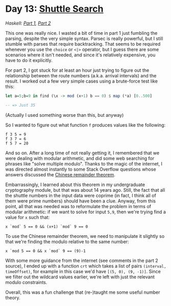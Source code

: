 # Day 13: [Shuttle Search](https://adventofcode.com/2020/day/13)
*Haskell: [Part 1](https://github.com/DestyNova/advent_of_code_2020/blob/main/day13/Part1.hs), [Part 2](https://github.com/DestyNova/advent_of_code_2020/blob/main/day13/Part2.hs)*

This one was really nice. I wasted a bit of time in part 1 just fumbling the parsing, despite the very simple syntax. Parsec is really powerful, but I still stumble with parses that require backtracking. That seems to be required whenever you use the `choice` or `<|>` operator, but I guess there are some scenarios where it isn't needed, and since it's relatively expensive, you have to do it explicitly.

For part 2, I got stuck for at least an hour just trying to figure out the relationship between the route numbers (a.k.a. arrival intervals) and the result. I worked out a few very simple cases using a brute-force test like this:
```haskell
let a=5;b=9 in find (\x -> mod (x+1) b == 0) $ map (*a) [0..500]

-- => Just 35
```
(Actually I used something worse than this, but anyway)

So I wanted to figure out what function `f` produces values like the following:
```
f 3 5 = 9
f 3 7 = 6
f 5 7 = 20
```
And so on. After a long time of not really getting it, I remembered that we were dealing with modular arithmetic, and did some web searching for phrases like "solve multiple modulo". Thanks to the magic of the internet, I was directed almost instantly to some Stack Overflow questions whose answers discussed the [Chinese remainder theorem](https://nrich.maths.org/5466).

Embarrassingly, I learned about this theorem in my undergraduate cryptography module, but that was about 14 years ago. Still, the fact that all the shuttle numbers in the input data were coprime (in fact, I think all of them were prime numbers) should have been a clue.
Anyway, from this point, all that was needed was to reformulate the problem in terms of modular arithmetic: if we want to solve for input `5,9`, then we're trying find a value for `x` such that:
```
x `mod` 5 == 0 && (x+1) `mod` 9 == 0
```
To use the Chinese remainder theorem, we need to manipulate it slightly so that we're finding the modulo relative to the same number:
```
x `mod 5 == 0 && x `mod` 9 == (9)-1
```
With some more guidance from the internet (see comments in the part 2 source), I ended up with a function `crt` which takes a list of pairs `(interval, timeOffset)`, for example in this case we'd have `[(5, 0), (9, -1)]`. Since we filter out the wildcard values earlier, we're left with just the relevant modulo constraints.

Overall, this was a fun challenge that (re-)taught me some useful number theory.
